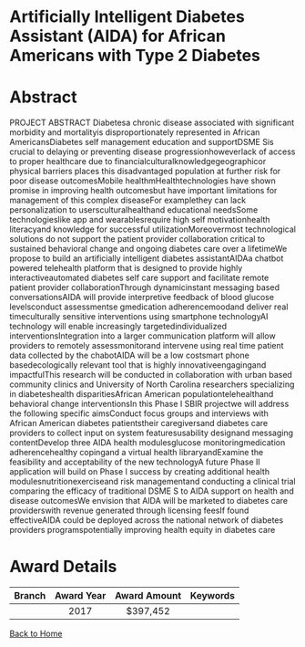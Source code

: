 
Artificially Intelligent Diabetes Assistant (AIDA) for African Americans with Type 2 Diabetes
=============================================================================================

# Abstract


PROJECT ABSTRACT
Diabetesa chronic disease associated with significant morbidity and mortalityis disproportionately represented in
African AmericansDiabetes self management education and supportDSME Sis crucial to delaying or preventing
disease progressionhoweverlack of access to proper healthcare due to financialculturalknowledgegeographicor physical barriers places this disadvantaged population at further risk for poor disease outcomesMobile healthmHealthtechnologies have shown promise in improving health outcomesbut have important limitations for
management of this complex diseaseFor examplethey can lack personalization to usersculturalhealthand
educational needsSome technologieslike app and wearablesrequire high self motivationhealth literacyand
knowledge for successful utilizationMoreovermost technological solutions do not support the patient provider
collaboration critical to sustained behavioral change and ongoing diabetes care over a lifetimeWe propose to build
an artificially intelligent diabetes assistantAIDAa chatbot powered telehealth platform that is designed to provide
highly interactiveautomated diabetes self care support and facilitate remote patient provider collaborationThrough
dynamicinstant messaging based conversationsAIDA will provide interpretive feedback of blood glucose levelsconduct assessmentse gmedication adherencemoodand deliver real timeculturally sensitive interventions
using smartphone technologyAI technology will enable increasingly targetedindividualized interventionsIntegration into a larger communication platform will allow providers to remotely assessmonitorand intervene
using real time patient data collected by the chabotAIDA will be a low costsmart phone basedecologically
relevant tool that is highly innovativeengagingand impactfulThis research will be conducted in collaboration
with urban based community clinics and University of North Carolina researchers specializing in diabeteshealth
disparitiesAfrican American populationtelehealthand behavioral change interventionsIn this Phase I SBIR
projectwe will address the following specific aimsConduct focus groups and interviews with African American
diabetes patientstheir caregiversand diabetes care providers to collect input on system featuresusability designand messaging contentDevelop three AIDA health modulesglucose monitoringmedication adherencehealthy
copingand a virtual health libraryandExamine the feasibility and acceptability of the new technologyA future
Phase II application will build on Phase I success by creating additional health modulesnutritionexerciseand risk
managementand conducting a clinical trial comparing the efficacy of traditional DSME S to AIDA support on health
and disease outcomesWe envision that AIDA will be marketed to diabetes care providerswith revenue generated
through licensing feesIf found effectiveAIDA could be deployed across the national network of diabetes
providers programspotentially improving health equity in diabetes care  

# Award Details

|Branch|Award Year|Award Amount|Keywords|
| :---: | :---: | :---: | :---: |
||2017|$397,452||
  
  


[Back to Home](https://github.com/chrischow/dod_sbir_awards/JH/#2463)
